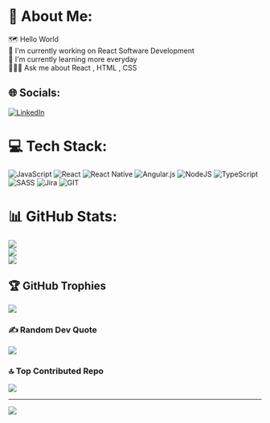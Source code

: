 # 💫 About Me:
🗺️ Hello World<br>🔭 I'm currently working on React Software Development<br>🔬 I'm currently learning more everyday <br>👨‍🔬💬 Ask me about React , HTML , CSS


## 🌐 Socials:
[![LinkedIn](https://img.shields.io/badge/LinkedIn-%230077B5.svg?logo=linkedin&logoColor=white)](https://linkedin.com/in/developersakir/) 

# 💻 Tech Stack:
![JavaScript](https://img.shields.io/badge/javascript-%23323330.svg?style=for-the-badge&logo=javascript&logoColor=%23F7DF1E) ![React](https://img.shields.io/badge/react-%2320232a.svg?style=for-the-badge&logo=react&logoColor=%2361DAFB) ![React Native](https://img.shields.io/badge/react_native-%2320232a.svg?style=for-the-badge&logo=react&logoColor=%2361DAFB) ![Angular.js](https://img.shields.io/badge/angular.js-%23E23237.svg?style=for-the-badge&logo=angularjs&logoColor=white) ![NodeJS](https://img.shields.io/badge/node.js-6DA55F?style=for-the-badge&logo=node.js&logoColor=white) ![TypeScript](https://img.shields.io/badge/typescript-%23007ACC.svg?style=for-the-badge&logo=typescript&logoColor=white) ![SASS](https://img.shields.io/badge/SASS-hotpink.svg?style=for-the-badge&logo=SASS&logoColor=white) ![Jira](https://img.shields.io/badge/jira-%230A0FFF.svg?style=for-the-badge&logo=jira&logoColor=white) ![GIT](https://img.shields.io/badge/Git-fc6d26?style=for-the-badge&logo=git&logoColor=white)
# 📊 GitHub Stats:
![](https://github-readme-stats.vercel.app/api?username=SakirParlakbileker&theme=dark&hide_border=false&include_all_commits=true&count_private=true)<br/>
![](https://github-readme-streak-stats.herokuapp.com/?user=SakirParlakbileker&theme=dark&hide_border=false)<br/>
![](https://github-readme-stats.vercel.app/api/top-langs/?username=SakirParlakbileker&theme=dark&hide_border=false&include_all_commits=true&count_private=true&layout=compact)

## 🏆 GitHub Trophies
![](https://github-profile-trophy.vercel.app/?username=SakirParlakbileker&theme=radical&no-frame=false&no-bg=true&margin-w=4)

### ✍️ Random Dev Quote
![](https://quotes-github-readme.vercel.app/api?type=horizontal&theme=radical)

### 🔝 Top Contributed Repo
![](https://github-contributor-stats.vercel.app/api?username=SakirParlakbileker&limit=5&theme=dark&combine_all_yearly_contributions=true)

---
[![](https://visitcount.itsvg.in/api?id=SakirParlakbileker&icon=0&color=0)](https://visitcount.itsvg.in)

<!-- Proudly created with GPRM ( https://gprm.itsvg.in ) -->
